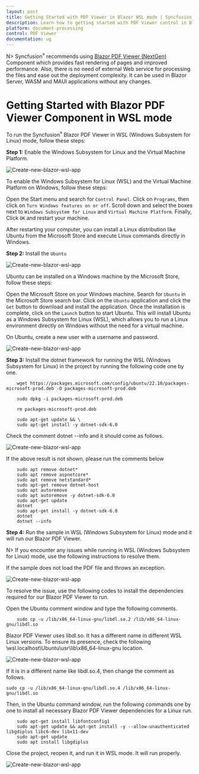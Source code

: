 ```yaml
---
layout: post
title: Getting Started with PDF Viewer in Blazor WSL mode | Syncfusion
description: Learn how to getting started with PDF Viewer control in Blazor WSL (Windows Subsystem for Linux) mode. 
platform: document-processing
control: PDF Viewer
documentation: ug
---
```


N> Syncfusion<sup style="font-size:70%">&reg;</sup> recommends using [Blazor PDF Viewer (NextGen)](https://help.syncfusion.com/document-processing/pdf/pdf-viewer2/blazor/getting-started/server-side-application) Component which provides fast rendering of pages and improved performance. Also, there is no need of external Web service for processing the files and ease out the deployment complexity. It can be used in Blazor Server, WASM and MAUI applications without any changes.

# Getting Started with Blazor PDF Viewer Component in WSL mode

To run the Syncfusion<sup style="font-size:70%">&reg;</sup> Blazor PDF Viewer in WSL (Windows Subsystem for Linux) mode, follow these steps:

**Step 1:** Enable the Windows Subsystem for Linux and the Virtual Machine Platform.

![Create-new-blazor-wsl-app](gettingstarted-images/turn-features.png)

To enable the Windows Subsystem for Linux (WSL) and the Virtual Machine Platform on Windows, follow these steps:

Open the Start menu and search for `Control Panel`. Click on `Programs`, then click on `Turn Windows features on or off`. Scroll down and select the boxes next to `Windows Subsystem for Linux` and `Virtual Machine Platform`. Finally, Click `OK` and restart your machine.

After restarting your computer, you can install a Linux distribution like Ubuntu from the Microsoft Store and execute Linux commands directly in Windows.

**Step 2:** Install the `Ubuntu`

![Create-new-blazor-wsl-app](gettingstarted-images/ubuntu-install.png)

Ubuntu can be installed on a Windows machine by the Microsoft Store, follow these steps:

Open the Microsoft Store on your Windows machine. Search for `Ubuntu` in the Microsoft Store search bar. Click on the `Ubuntu` application and click the `Get` button to download and install the application. Once the installation is complete, click on the `Launch` button to start Ubuntu. This will install Ubuntu as a Windows Subsystem for Linux (WSL), which allows you to run a Linux environment directly on Windows without the need for a virtual machine.

On Ubuntu, create a new user with a username and password.

![Create-new-blazor-wsl-app](gettingstarted-images/username-password.png)

**Step 3:** Install the dotnet framework for running the WSL (Windows Subsystem for Linux) in the project by running the following code one by one. 

```
    wget https://packages.microsoft.com/config/ubuntu/22.10/packages-microsoft-prod.deb -O packages-microsoft-prod.deb

    sudo dpkg -i packages-microsoft-prod.deb

    rm packages-microsoft-prod.deb

    sudo apt-get update && \
    sudo apt-get install -y dotnet-sdk-6.0

```

Check the comment dotnet --info and it should come as follows.

![Create-new-blazor-wsl-app](gettingstarted-images/dotnet-info.png)

If the above result is not shown, please run the comments below 

```
    sudo apt remove dotnet*
    sudo apt remove aspnetcore*
    sudo apt remove netstandard*
    sudo apt-get remove dotnet-host
    sudo apt autoremove
    sudo apt autoremove -y dotnet-sdk-6.0
    sudo apt-get update
    dotnet
    sudo apt-get install -y dotnet-sdk-6.0
    dotnet
    dotnet --info
```
**Step 4:** Run the sample in WSL (Windows Subsystem for Linux) mode and it will run our Blazor PDF Viewer.

N> If you encounter any issues while running in WSL (Windows Subsystem for Linux) mode, use the following instructions to resolve them.

If the sample does not load the PDF file and throws an exception.

![Create-new-blazor-wsl-app](gettingstarted-images/exception.png)

To resolve the issue, use the following codes to install the dependencies required for our Blazor PDF Viewer to run.

Open the Ubuntu comment window and type the following comments.

```
    sudo cp -u /lib/x86_64-linux-gnu/libdl.so.2 /lib/x86_64-linux-gnu/libdl.so
```
Blazor PDF Viewer uses libdl.so. It has a different name in different WSL Linux versions. To ensure its presence, check the following \wsl.localhost\Ubuntu\usr\lib\x86_64-linux-gnu location.

![Create-new-blazor-wsl-app](gettingstarted-images/libdl.png)

If it is in a different name like libdl.so.4, then change the comment as follows.

```
sudo cp -u /lib/x86_64-linux-gnu/libdl.so.4 /lib/x86_64-linux-gnu/libdl.so
```

Then, in the Ubuntu command window, run the following commands one by one to install all necessary Blazor PDF Viewer dependencies for a Linux run.

```
    sudo apt-get install libfontconfig1
    sudo apt-get update && apt-get install -y --allow-unauthenticated libgdiplus libc6-dev libx11-dev
    sudo apt-get update
    sudo apt install libgdiplus

```

Close the project, reopen it, and run it in WSL mode. It will run properly.

![Create-new-blazor-wsl-app](gettingstarted-images/final.png)